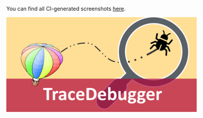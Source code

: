 You can find all CI-generated screenshots [here](https://github.com/LinqLover/squeak-tracedebugger/tree/gh-pages/screenshots).

![banner](./banner.svg)
